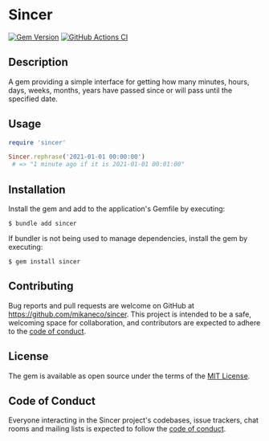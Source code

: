 # Sincer
[![Gem Version](https://badge.fury.io/rb/sincer.svg)](https://rubygems.org/gems/sincer)
[![GitHub Actions CI](https://github.com/mikaneco/sincer/actions/workflows/main.yml/badge.svg)](https://github.com/mikaneco/sincer/actions/workflows/main.yml)

## Description
A gem providing a simple interface for getting how many minutes, hours, days, weeks, months, years have passed since or will pass until the specified date.

## Usage
```ruby
require 'sincer'

Sincer.rephrase('2021-01-01 00:00:00')
 # => "1 minute ago if it is 2021-01-01 00:01:00"
```

## Installation

Install the gem and add to the application's Gemfile by executing:

    $ bundle add sincer

If bundler is not being used to manage dependencies, install the gem by executing:

    $ gem install sincer

## Contributing

Bug reports and pull requests are welcome on GitHub at https://github.com/mikaneco/sincer. This project is intended to be a safe, welcoming space for collaboration, and contributors are expected to adhere to the [code of conduct](https://github.com/micaneco/sincer/blob/main/CODE_OF_CONDUCT.md).

## License

The gem is available as open source under the terms of the [MIT License](https://opensource.org/licenses/MIT).

## Code of Conduct

Everyone interacting in the Sincer project's codebases, issue trackers, chat rooms and mailing lists is expected to follow the [code of conduct](https://github.com/mikaneco/sincer/blob/main/CODE_OF_CONDUCT.md).
